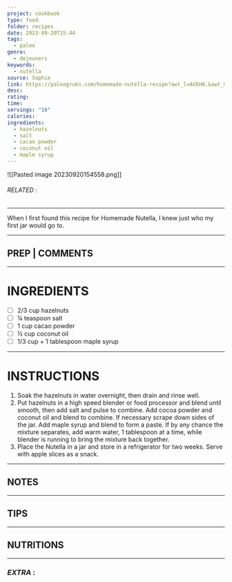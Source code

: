 ```yaml
---
project: cookbook
type: food
folder: recipes
date: 2023-09-20T15:44
tags:
  - paleo
genre:
  - dejeuners
keywords:
  - nutella
source: Sophie
link: https://paleogrubs.com/homemade-nutella-recipe?awt_l=AVEH8.&awt_m=3fIqnpF1WrcmO.x
desc: 
rating: 
time: 
servings: "16"
calories: 
ingredients:
  - hazelnuts
  - salt
  - cacao powder
  - coconut oil
  - maple syrup
---
```


![[Pasted image 20230920154558.png]]
###### *RELATED* : 
---
When I first found this recipe for Homemade Nutella, I knew just who my first jar would go to.

---
## PREP | COMMENTS



---
# INGREDIENTS

- [ ] 2/3 cup hazelnuts
- [ ] ¼ teaspoon salt
- [ ] 1 cup cacao powder
- [ ] ½ cup coconut oil
- [ ] 1/3 cup + 1 tablespoon maple syrup

---
# INSTRUCTIONS

1. Soak the hazelnuts in water overnight, then drain and rinse well.
2. Put hazelnuts in a high speed blender or food processor and blend until smooth, then add salt and pulse to combine. Add cocoa powder and coconut oil and blend to combine. If necessary scrape down sides of the jar. Add maple syrup and blend to form a paste. If by any chance the mixture separates, add warm water, 1 tablespoon at a time, while blender is running to bring the mixture back together.
3. Place the Nutella in a jar and store in a refrigerator for two weeks. Serve with apple slices as a snack.

---
## NOTES



---
## TIPS



---
## NUTRITIONS



---
### *EXTRA* :



